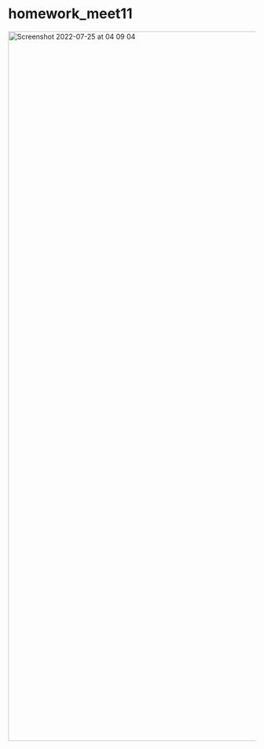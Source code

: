 # homework_meet11
<img width="1440" alt="Screenshot 2022-07-25 at 04 09 04" src="https://user-images.githubusercontent.com/108754238/180675014-f37e89c9-2626-420e-804a-f1be536e51e9.png">
